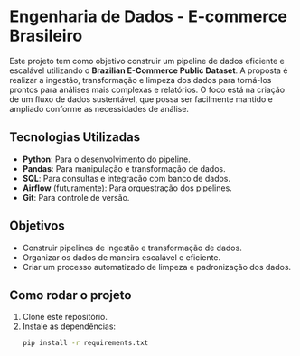 # Engenharia de Dados - E-commerce Brasileiro

Este projeto tem como objetivo construir um pipeline de dados eficiente e escalável utilizando o **Brazilian E-Commerce Public Dataset**. A proposta é realizar a ingestão, transformação e limpeza dos dados para torná-los prontos para análises mais complexas e relatórios. O foco está na criação de um fluxo de dados sustentável, que possa ser facilmente mantido e ampliado conforme as necessidades de análise.

## Tecnologias Utilizadas

- **Python**: Para o desenvolvimento do pipeline.
- **Pandas**: Para manipulação e transformação de dados.
- **SQL**: Para consultas e integração com banco de dados.
- **Airflow** (futuramente): Para orquestração dos pipelines.
- **Git**: Para controle de versão.

## Objetivos

- Construir pipelines de ingestão e transformação de dados.
- Organizar os dados de maneira escalável e eficiente.
- Criar um processo automatizado de limpeza e padronização dos dados.

## Como rodar o projeto

1. Clone este repositório.
2. Instale as dependências:
   ```bash
   pip install -r requirements.txt

